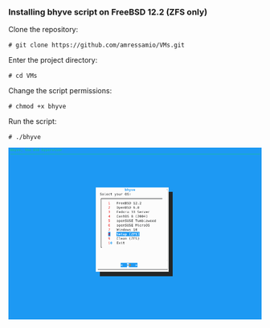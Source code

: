 ### Installing bhyve script on FreeBSD 12.2 (ZFS only)

Clone the repository:

```
# git clone https://github.com/amressamio/VMs.git
```

Enter the project directory:

```
# cd VMs
```

Change the script permissions:

```
# chmod +x bhyve
```

Run the script:

```
# ./bhyve
```

![](images/bhyve.png)

